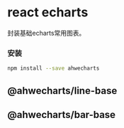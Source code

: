 react echarts
===
封装基础echarts常用图表。

### 安装

```bash
npm install --save ahwecharts
```


## @ahwecharts/line-base
## @ahwecharts/bar-base